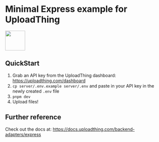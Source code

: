 # Minimal Express example for UploadThing

<a href="https://stackblitz.com/github/pingdotgg/uploadthing/tree/main/examples/minimal-express-react">
  <img height="64" src="https://github.com/pingdotgg/uploadthing/assets/51714798/45907a4e-aa64-401a-afb3-b6c6df6eb71f" />
</a>

## QuickStart

1. Grab an API key from the UploadThing dashboard:
   https://uploadthing.com/dashboard
2. `cp server/.env.example server/.env` and paste in your API key in the newly
   created `.env` file
3. `pnpm dev`
4. Upload files!

## Further reference

Check out the docs at: https://docs.uploadthing.com/backend-adapters/express
